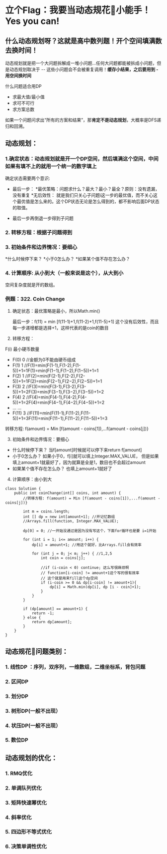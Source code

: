 # 立个Flag：我要当动态规花🌹小能手！Yes you can! 

## 什么动态规划呀？这就是高中数列题！开个空间填满数去换时间！

动态规划就是把一个大问题拆解成一堆小问题...任何大问题都能被拆成小问题，但是动态规划取决于 -- 这些小问题会不会被重复调用！**缓存小结果，之后要用到 - 用空间换时间**

什么问题适合用DP
* 求最大值/最小值
* 求可不可行
* 求方案总数

如果一个问题问求出“所有的方案和结果”，那**肯定不是动态规划**，大概率是DFS递归和回溯。

## 动态规划：

### 1.确定状态：动态规划就是开一个DP空间，然后填满这个空间，中间如果有填不上的就用一个统一的数字填上
   
   确定状态需要两个意识: 
   - 最后一步：
      *最优策略：问题求什么？最大？最小？最全？原则：没有遗漏，没有重复
      *无后效性： 就是我们只关心子问题i这一步的最优值，而不关心这个最优值是怎么来的。这个DP状态无论是怎么得到的，都不影响后面DP状态的取值。
   
   - 最后一步再倒退一步得到子问题
                      
### 2. 转移方程：根据子问题得到

### 3. 初始条件和边界情况：要细心

 *什么时候停下来？
 *小于0怎么办？
 *如果某个值不存在怎么办？

### 4. 计算顺序: 从小到大（一般来说是这个），从大到小

空间复杂度就是开的数组。

### 例题：322. Coin Change

1. 确定状态：最优策略是最小，所以Math.min()

   最后一步：f(11) = min [f(11-1)+1,f(11-2)+1,f(11-5)+1] 这个没有后效性，而且每一步递增都是选择+1，这样代表的是coin的数目

2. 转移方程：

F(i)	最小硬币数量

- F(0)	0 //金额为0不能由硬币组成
- F(1)	1 //F(1)=min(F(1-1),F(1-2),F(1-5))+1=1F(1)=min(F(1−1),F(1−2),F(1−5))+1=1
- F(2)	1 //F(2)=min(F(2-1),F(2-2),F(2-5))+1=1F(2)=min(F(2−1),F(2−2),F(2−5))+1=1
- F(3)	2 //F(3)=min(F(3-1),F(3-2),F(3-5))+1=2F(3)=min(F(3−1),F(3−2),F(3−5))+1=2
- F(4)	2 //F(4)=min(F(4-1),F(4-2),F(4-5))+1=2F(4)=min(F(4−1),F(4−2),F(4−5))+1=2
- ...	...
- F(11)	3 //F(11)=min(F(11-1),F(11-2),F(11-5))+1=3F(11)=min(F(11−1),F(11−2),F(11−5))+1=3

转移方程: f(amount) = Min [f(amount - coins[1]),...f(amount - coins[j])}

3. 初始条件和边界情况：要细心

- 什么时候停下来？  当f[amount]时候就可以停下来return f[amount]
- 小于0怎么办？  如果小于0，f[i]就可以填上Integer.MAX_VALUE， 但是如果填上amount+1就最好了，因为就算是全是1，数目也不会超过amount
- 如果某个值不存在怎么办？ 也填上amount+1就好了

4. 计算顺序：由小到大

```
class Solution {
    public int coinChange(int[] coins, int amount) {
        //转移方程: f(amount) = Min [f(amount - coins[1]),...f(amount - coins[j])}
        
        int m = coins.length;
        int [] dp = new int[amount+1]; //开记忆数组
        //Arrays.fill(function, Integer.MAX_VALUE);
        
        dp[0] = 0; //一开始没通过是因为没有写这个，下面for循环也是要 i=1开始
        
        for (int i = 1; i<= amount; i++) {
            dp[i] = amount+1; //用这个就好，比Arrays.fill会有效率
            
            for (int j = 0; j< m; j++) { //1,2,5
                int coin = coins[j];
                
                //if (i-coin < 0) continue; 这么写很麻烦啊
                // function[i-coin] != amount+1这个写的很有效率
                // 这个就是用来fill这个dp空间
                if (i-coin >= 0 && dp[i-coin] != amount+1){ 
                    dp[i] = Math.min(dp[i], dp [i - coin]+1);
                }
            }
        }
        
        if (dp[amount] == amount+1) {
            return -1;
        } else {
            return dp[amount];
        }
    }
}
```

## 动态规花🌹问题类别：

### 1. 线性DP ：序列，双序列，一维数组，二维坐标系，背包问题
### 2. 区间DP
### 3. 划分DP
### 3. 树形DP(一般不出现）
### 4. 状压DP(一般不出现）
### 5. 数位DP

## 动态规划的优化：
### 1. RMQ优化
### 2. 单调队列优化
### 3. 矩阵快速幂优化
### 4. 斜率优化
### 5. 四边形不等式优化
### 6. 决策单调性优化
